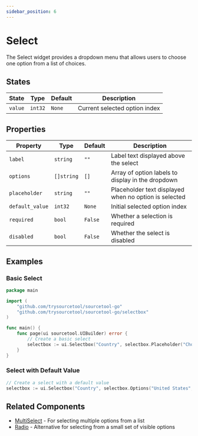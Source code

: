 ```yaml
---
sidebar_position: 6
---
```


# Select

The Select widget provides a dropdown menu that allows users to choose one option from a list of choices.

## States

| State | Type | Default | Description |
|-------|------|---------|-------------|
| `value` | `int32` | `None` | Current selected option index |

## Properties

| Property | Type | Default | Description |
|----------|------|---------|-------------|
| `label` | `string` | `""` | Label text displayed above the select |
| `options` | `[]string` | `[]` | Array of option labels to display in the dropdown |
| `placeholder` | `string` | `""` | Placeholder text displayed when no option is selected |
| `default_value` | `int32` | `None` | Initial selected option index |
| `required` | `bool` | `False` | Whether a selection is required |
| `disabled` | `bool` | `False` | Whether the select is disabled |

## Examples

### Basic Select

```go
package main

import (
    "github.com/trysourcetool/sourcetool-go"
    "github.com/trysourcetool/sourcetool-go/selectbox"
)

func main() {
    func page(ui sourcetool.UIBuilder) error {
        // Create a basic select
        selectbox := ui.Selectbox("Country", selectbox.Placeholder("Choose a country"), selectbox.Options("United States", "Canada", "United Kingdom", "Australia"))
    }
}
```

### Select with Default Value

```go
// Create a select with a default value
selectbox := ui.Selectbox("Country", selectbox.Options("United States", "Canada", "United Kingdom", "Australia"), selectbox.DefaultValue("United States"))
```

## Related Components

- [MultiSelect](./multi-select) - For selecting multiple options from a list
- [Radio](./radio) - Alternative for selecting from a small set of visible options
